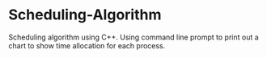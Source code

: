 # Scheduling-Algorithm
Scheduling algorithm using C++. Using command line prompt to print out a chart to show time allocation for each process.
